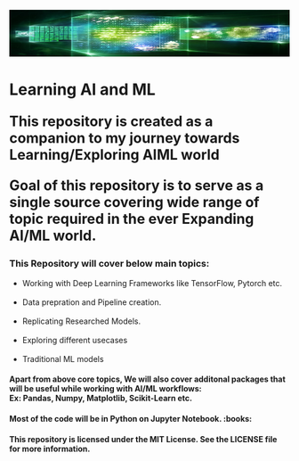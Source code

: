 ![Deep learning](/images/Deep_learning_fun_image.png)

# Learning AI and ML 

<p style="font-size: 25px;">
<b>This repository is created as a companion to my journey towards Learning/Exploring AIML world</b>
</p>

<p style="font-size: 25px;">
<b>Goal of this repository is to serve as a single source covering wide range of topic required in the ever Expanding AI/ML world.</b>
</p>

<h3><b>This Repository will cover below main topics:</b></h3>
<ul>
    <li>Working with Deep Learning Frameworks like TensorFlow, Pytorch etc.</li><br>
    <li>Data prepration and Pipeline creation.</li><br>
    <li>Replicating Researched Models.</li><br>
    <li>Exploring different usecases </li><br>
    <li>Traditional ML models</li>
</ul>

<h4><p>
Apart from above core topics, We will also cover additonal packages that will be useful while working with AI/ML workflows:<br>
Ex: Pandas, Numpy, Matplotlib, Scikit-Learn etc.<br>
</p></h4>

<h4><p>
Most of the code will be in Python on Jupyter Notebook. :books:
</p></h4> 

<h4>This repository is licensed under the MIT License. See the LICENSE file for more information.</h4>